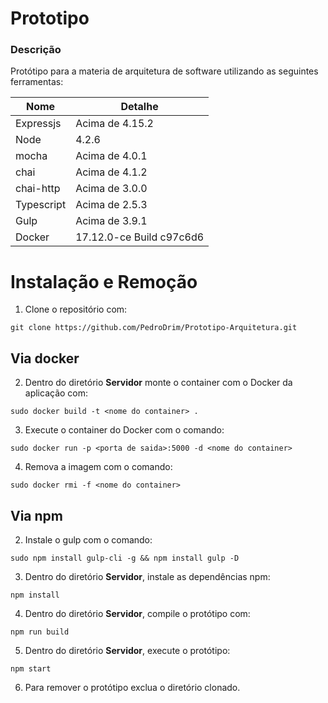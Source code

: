 # Prototipo

### Descrição

Protótipo para a materia de arquitetura de software utilizando as seguintes ferramentas: 

| Nome | Detalhe |
|-------|--------|
| Expressjs | Acima de 4.15.2 |
| Node | 4.2.6
| mocha | Acima de 4.0.1 |
| chai | Acima de 4.1.2 |
| chai-http | Acima de 3.0.0 |
| Typescript | Acima de 2.5.3 |
| Gulp | Acima de 3.9.1 |
| Docker | 17.12.0-ce Build c97c6d6 |

# Instalação e Remoção
1. Clone o repositório com:
```
git clone https://github.com/PedroDrim/Prototipo-Arquitetura.git
```

## Via docker
2. Dentro do diretório **Servidor** monte o container com o Docker da aplicação com: 
```
sudo docker build -t <nome do container> .
```
3. Execute o container do Docker com o comando:
```
sudo docker run -p <porta de saida>:5000 -d <nome do container>
```
4. Remova a imagem com o comando:
```
sudo docker rmi -f <nome do container>
```

## Via npm
2. Instale o gulp com o comando: 
```
sudo npm install gulp-cli -g && npm install gulp -D 
```
3. Dentro do diretório **Servidor**, instale as dependências npm:
```
npm install
```
4. Dentro do diretório **Servidor**, compile o protótipo com:
```
npm run build
```
5. Dentro do diretório **Servidor**, execute o protótipo:
```
npm start
```
6. Para remover o protótipo exclua o diretório clonado.
